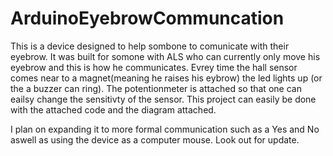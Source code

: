 # ArduinoEyebrowCommuncation

This is a device designed to help sombone to comunicate with their eyebrow. 
It was built for somone with ALS who can currently only move his eyebrow and this is how he communicates.
Evrey time the hall sensor comes near to a magnet(meaning he raises his eybrow) the led lights up (or the a buzzer can ring).
The potentionmeter is attached so that one can eailsy change the sensitivty of the sensor.
This project can easily be done with the attached code and the diagram attached.

I plan on expanding it to more formal communication such as a Yes and No aswell as using the device as a computer mouse.
Look out for update.
